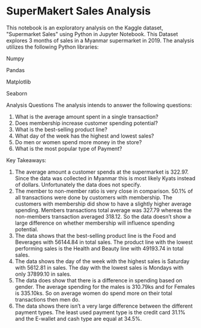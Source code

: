 # SuperMakert Sales Analysis
This notebook is an exploratory analysis on the Kaggle dataset, "Supermarket Sales" using Python in Jupyter Notebook. This Dataset explores 3 months of sales in a Myanmar supermarket in 2019. The analysis utilizes the following Python libraries:

Numpy

Pandas

Matplotlib

Seaborn

Analysis Questions
The analysis intends to answer the following questions:
1)	What is the average amount spent in a single transaction?
2)	Does membership increase customer spending potential?
3)	What is the best-selling product line?
4)	What day of the week has the highest and lowest sales?
5)	Do men or women spend more money in the store?
6)	What is the most popular type of Payment?

Key Takeaways:


1)	The average amount a customer spends at the supermarket is 322.97. Since the data was collected in Myanmar this      is most likely Kyats instead of dollars. Unfortunately the data does not specify.
2)	The member to non-member ratio is very close in comparison. 50.1% of all transactions were done by customers         with membership. The customers with membership did show to have a slightly higher average spending. Members          transactions total average was 327.79 whereas the non-members transaction averaged 318.12. So the data doesn’t       show a large difference on whether membership will influence spending potential.
3)	The data shows that the best-selling product line is the Food and Beverages with 56144.84 in total sales. The        product line with the lowest performing sales is the Health and Beauty line with 49193.74 in total sales.  
4)	The data shows the day of the week with the highest sales is Saturday with 5612.81 in sales. The day with the        lowest sales is Mondays with only 37899.10 in sales.
5)	The data does show that there is a difference in spending based on gender. The average spending for the males is     310.79ks and for Females is 335.10ks. So on average women do spend more on their total transactions then men do. 
6)	The data shows there isn’t a very large difference between the different payment types. The least used payment       type is the credit card 31.1% and the E-wallet and cash type are equal at 34.5%.

